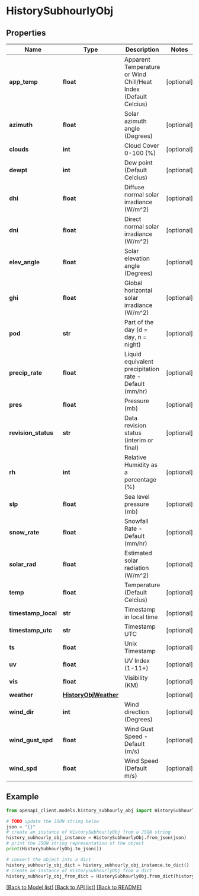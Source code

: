 # HistorySubhourlyObj


## Properties

Name | Type | Description | Notes
------------ | ------------- | ------------- | -------------
**app_temp** | **float** | Apparent Temperature or Wind Chill/Heat Index (Default Celcius) | [optional] 
**azimuth** | **float** | Solar azimuth angle (Degrees) | [optional] 
**clouds** | **int** | Cloud Cover 0-100 (%) | [optional] 
**dewpt** | **int** | Dew point (Default Celcius) | [optional] 
**dhi** | **float** | Diffuse normal solar irradiance (W/m^2) | [optional] 
**dni** | **float** | Direct normal solar irradiance (W/m^2) | [optional] 
**elev_angle** | **float** | Solar elevation angle (Degrees) | [optional] 
**ghi** | **float** | Global horizontal solar irradiance (W/m^2) | [optional] 
**pod** | **str** | Part of the day (d &#x3D; day, n &#x3D; night) | [optional] 
**precip_rate** | **float** | Liquid equivalent precipitation rate - Default (mm/hr) | [optional] 
**pres** | **float** | Pressure (mb) | [optional] 
**revision_status** | **str** | Data revision status (interim or final) | [optional] 
**rh** | **int** | Relative Humidity as a percentage (%) | [optional] 
**slp** | **float** | Sea level pressure (mb) | [optional] 
**snow_rate** | **float** | Snowfall Rate - Default (mm/hr) | [optional] 
**solar_rad** | **float** | Estimated solar radiation (W/m^2) | [optional] 
**temp** | **float** | Temperature (Default Celcius) | [optional] 
**timestamp_local** | **str** | Timestamp in local time | [optional] 
**timestamp_utc** | **str** | Timestamp UTC | [optional] 
**ts** | **float** | Unix Timestamp | [optional] 
**uv** | **float** | UV Index (1-11+) | [optional] 
**vis** | **float** | Visibility (KM) | [optional] 
**weather** | [**HistoryObjWeather**](HistoryObjWeather.md) |  | [optional] 
**wind_dir** | **int** | Wind direction (Degrees) | [optional] 
**wind_gust_spd** | **float** | Wind Gust Speed - Default (m/s) | [optional] 
**wind_spd** | **float** | Wind Speed (Default m/s) | [optional] 

## Example

```python
from openapi_client.models.history_subhourly_obj import HistorySubhourlyObj

# TODO update the JSON string below
json = "{}"
# create an instance of HistorySubhourlyObj from a JSON string
history_subhourly_obj_instance = HistorySubhourlyObj.from_json(json)
# print the JSON string representation of the object
print(HistorySubhourlyObj.to_json())

# convert the object into a dict
history_subhourly_obj_dict = history_subhourly_obj_instance.to_dict()
# create an instance of HistorySubhourlyObj from a dict
history_subhourly_obj_from_dict = HistorySubhourlyObj.from_dict(history_subhourly_obj_dict)
```
[[Back to Model list]](../README.md#documentation-for-models) [[Back to API list]](../README.md#documentation-for-api-endpoints) [[Back to README]](../README.md)


